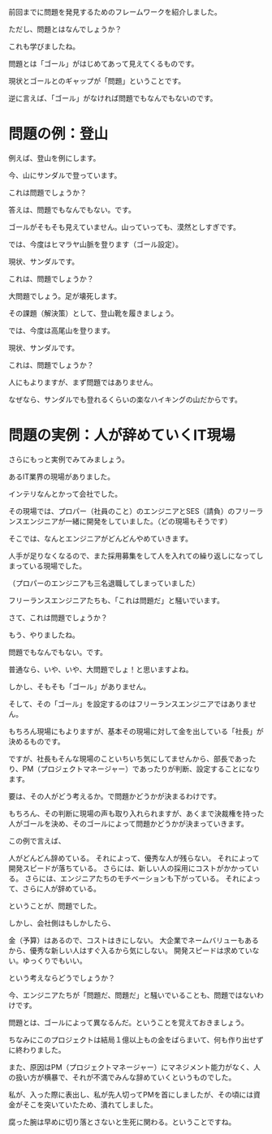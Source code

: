 前回までに問題を発見するためのフレームワークを紹介しました。


ただし、問題とはなんでしょうか？


これも学びましたね。





問題とは「ゴール」がはじめてあって見えてくるものです。


現状とゴールとのギャップが「問題」ということです。


逆に言えば、「ゴール」がなければ問題でもなんでもないのです。


# 問題の例：登山

例えば、登山を例にします。


今、山にサンダルで登っています。


これは問題でしょうか？





答えは、問題でもなんでもない。です。


ゴールがそもそも見えていません。山っていっても、漠然としすぎです。





では、今度はヒマラヤ山脈を登ります（ゴール設定）。


現状、サンダルです。


これは、問題でしょうか？





大問題でしょう。足が壊死します。


その課題（解決策）として、登山靴を履きましょう。





では、今度は高尾山を登ります。


現状、サンダルです。


これは、問題でしょうか？





人にもよりますが、まず問題ではありません。


なぜなら、サンダルでも登れるくらいの楽なハイキングの山だからです。


# 問題の実例：人が辞めていくIT現場

さらにもっと実例でみてみましょう。





あるIT業界の現場がありました。


インテリなんとかって会社でした。


その現場では、プロパー（社員のこと）のエンジニアとSES（請負）のフリーランスエンジニアが一緒に開発をしていました。（どの現場もそうです）





そこでは、なんとエンジニアがどんどんやめていきます。


人手が足りなくなるので、また採用募集をして人を入れての繰り返しになってしまっている現場でした。


（プロパーのエンジニアも三名退職してしまっていました）


フリーランスエンジニアたちも、「これは問題だ」と騒いでいます。





さて、これは問題でしょうか？





もう、やりましたね。


問題でもなんでもない。です。





普通なら、いや、いや、大問題でしょ！と思いますよね。


しかし、そもそも「ゴール」がありません。


そして、その「ゴール」を設定するのはフリーランスエンジニアではありません。





もちろん現場にもよりますが、基本その現場に対して金を出している「社長」が決めるものです。


ですが、社長もそんな現場のこといちいち気にしてませんから、部長であったり、PM（プロジェクトマネージャー）であったりが判断、設定することになります。





要は、その人がどう考えるか。で問題かどうかが決まるわけです。


もちろん、その判断に現場の声も取り入れられますが、あくまで決裁権を持った人がゴールを決め、そのゴールによって問題かどうかが決まっていきます。





この例で言えば、





人がどんどん辞めている。
それによって、優秀な人が残らない。
それによって開発スピードが落ちている。
さらには、新しい人の採用にコストがかかっている。
さらには、エンジニアたちのモチベーションも下がっている。
それによって、さらに人が辞めている。




ということが、問題でした。


しかし、会社側はもしかしたら、





金（予算）はあるので、コストはきにしない。
大企業でネームバリューもあるから、優秀な新しい人はすぐ入るから気にしない。
開発スピードは求めていない。ゆっくりでもいい。




という考えならどうでしょうか？


今、エンジニアたちが「問題だ、問題だ」と騒いでいることも、問題ではないわけです。





問題とは、ゴールによって異なるんだ。ということを覚えておきましょう。





ちなみにこのプロジェクトは結局１億以上もの金をばらまいて、何も作り出せずに終わりました。


また、原因はPM（プロジェクトマネージャー）にマネジメント能力がなく、人の扱い方が横暴で、それが不満でみんな辞めていくというものでした。





私が、入った際に表出し、私が先人切ってPMを首にしましたが、その頃には資金がそこを突いていたため、潰れてしました。


腐った腕は早めに切り落とさないと生死に関わる。ということですね。
